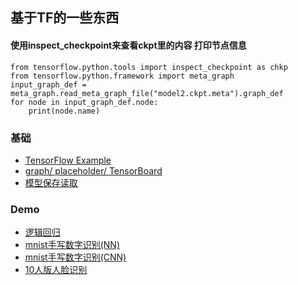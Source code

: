 ## 基于TF的一些东西

#### 使用inspect_checkpoint来查看ckpt里的内容 打印节点信息
~~~
from tensorflow.python.tools import inspect_checkpoint as chkp
from tensorflow.python.framework import meta_graph
input_graph_def = meta_graph.read_meta_graph_file("model2.ckpt.meta").graph_def
for node in input_graph_def.node:
    print(node.name)
~~~
### 基础

* [TensorFlow Example](./basic/TensorFlowExample.ipynb)
* [graph/ placeholder/ TensorBoard](./basic/Learn_tf.ipynb)
* [模型保存读取](./basic/tf_save_load.ipynb)

### Demo

* [逻辑回归](./demo/TF_logsitic.ipynb)
* [mnist手写数字识别(NN)](./demo/basic_mnist_demo.py)
* [mnist手写数字识别(CNN)](./demo/mnist_cnn_demo.py)
* [10人版人脸识别](./demo/ten_people_face_reconize)


